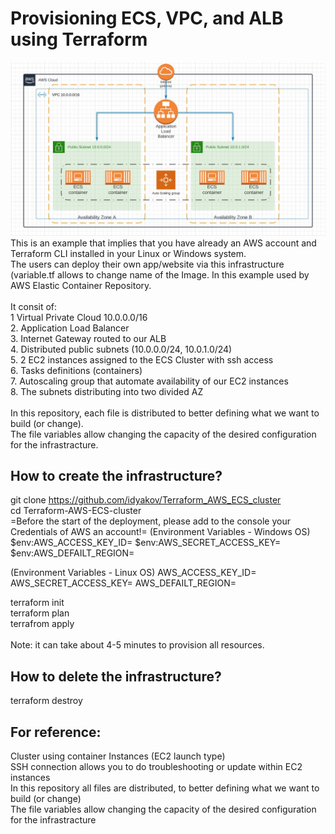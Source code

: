 # Provisioning ECS, VPC,  and ALB using Terraform<br />
![](Diagram_Terraform_ECS.JPG)
<br />
This is an example that implies that you have already an AWS account and Terraform CLI installed in your Linux or Windows system.<br />
The users can deploy their own app/website via this infrastructure (variable.tf allows to change name of the Image. In this example used by AWS Elastic Container Repository.<br />
<br />
It consit of:<br />
1 Virtual Private Cloud 10.0.0.0/16<br />
2. Application Load Balancer<br />
3. Internet Gateway routed to our ALB<br />
4. Distributed public subnets (10.0.0.0/24, 10.0.1.0/24)<br />
5. 2 EC2 instances assigned to the ECS Cluster with ssh access<br />
6. Tasks definitions (containers)<br />
7. Autoscaling group that automate availability of our EC2 instances<br />
8. The subnets distributing into two divided AZ<br />
<br />
In this repository, each file is distributed to better defining what we want to build (or change).<br />
The file variables allow changing the capacity of the desired configuration for the infrastracture.<br />

## How to create the infrastructure?<br />
git clone https://github.com/idyakov/Terraform_AWS_ECS_cluster<br />
cd Terraform-AWS-ECS-cluster<br />
=Before the start of the deployment, please add to the console your Credentials of AWS an account!=
(Environment Variables - Windows OS)
$env:AWS_ACCESS_KEY_ID=
$env:AWS_SECRET_ACCESS_KEY=
$env:AWS_DEFAILT_REGION=

(Environment Variables - Linux OS)
AWS_ACCESS_KEY_ID=
AWS_SECRET_ACCESS_KEY=
AWS_DEFAILT_REGION=

terraform init<br />
terraform plan<br />
terrafrom apply<br />
<br />
Note: it can take about 4-5 minutes to provision all resources.<br />

## How to delete the infrastructure?<br />
terraform destroy<br />

## For reference:<br />
Cluster using container Instances (EC2 launch type)<br />
SSH connection allows you to do troubleshooting or update within EC2 instances<br />
In this repository all files are distributed, to better defining what we want to build (or change)<br />
The file variables allow changing the capacity of the desired configuration for the infrastracture<br />
